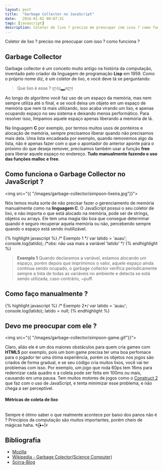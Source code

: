 ```yaml
---
layout: post
title:  "Garbage Collector no JavaScript"
date:   2016-01-02 00:07:31
tags: [javascript]
description: Coletor de lixo ? preciso me preocupar com isso ? como funciona ?
---
```

Coletor de lixo ? preciso me preocupar com isso ? como funciona ?

## Garbage Collector

Garbage collector é um conceito muito antigo na história da computação, inventado pelo criador da linguagem de programação **Lisp** em 1959. Como o próprio nome diz, é um coletor de lixo, e você deve tá se perguntando:

> Que lixo é esse ?  ლ(ಠ▃ಠლ)

Ao longo do algoritmo você faz uso de um espaço da memória, mas nem sempre utiliza até o final, e se você deixa um objeto em um espaço de memória que nem tá mais utilizando, isso acaba virando um lixo, e apenas ocupando espaço no seu sistema e deixando menos performático. Para resolver isso, limpamos aquele espaço apenas liberando a memória de lá.

Na linguagem **C** por exemplo, por termos muitos usos de ponteiros e alocação de memória, sempre precisamos liberar quando não precisamos mais dela. Uma lista encadeada por exemplo, quando removemos algo da lista, não é apenas fazer com o que o apontador do anterior aponte para o próximo do que deseja remover, precisamos também usar a função **free** para liberar aquele espaço no endereço.
**Tudo manualmente fazendo o uso das funções malloc e free**.

## Como funciona o Garbage Collector no JavaScript ?

<img src="{{ "/images/garbage-collector/simpson-lixeira.jpg"}}">

Nós temos muita sorte de não precisar fazer o gerenciamento de memória manualmente como na **linguagem C**. O JavaScript possui o seu coletor de lixo, e não importa o que está alocado na memória, pode ser de strings, objetos ou arrays. Ele tem uma magia tão boa que consegue determinar quando é seguro recuperar aquela memória ou não, percebendo sempre quando o espaço está sendo inutilizável.

{% highlight javascript %}
/* Exemplo 1 */
var latido = 'auau';
console.log(latido);
/*obs: não usa mais a variável 'latido' */
{% endhighlight %}


<blockquote class="trivia">
<p><strong class="cabecalho">Exemplo 1</strong>
Quando declaramos a variável, estamos alocando um espaço, porém depois que imprimimos o valor, aquele espaço ainda continua sendo ocupado, o garbage collector verifica periodicamente sempre a lista de todas as variáveis no ambiente e detecta se está sendo utilizada, caso contrário, <span class="err-s">~puff</span>.</p>
</blockquote>

Como faço manualmente ?
---

{% highlight javascript %}
/* Exemplo 2*/
var latido = 'auau';
console.log(latido);
latido = null;
{% endhighlight %}

## Devo me preocupar com ele ?

<img src="{{ "/images/garbage-collector/simpson-game.gif"}}">

Claro, aliás ele é um dos maiores obstáculos para quem cria games com **HTML5** por exemplo, pois um bom game precisa ter uma boa perfomace para o jogador ter uma ótima experiência, porém os objetos nos jogos são criados de forma gradual, e se seu código cria muitos lixos, você vai ter problemas com isso. Por exemplo, um jogo que roda 60ps tem 16ms para redenrizar cada quadro e a coleta pode ser feita em 100ms ou mais, causando em uma pausa. Tem muitos motores de jogos como o [Construct 2](https://www.scirra.com/construct2) que faz com o uso de JavaScript, e tenta minimizar esse problema, e não chega a ser perceptível.

#### Métricas de coleta de lixo

<img src="https://d3ansictanv2wj.cloudfront.net/fig_1_gc_metrics-8fc33de8fa2c8186f2c0be2e1e1d4334.png" alt="" class="img-responsive">

Sempre é ótimo saber o que realmente acontece por baixo dos panos não é ? Princípios da computação são muitos importantes, porém
cheio de mágicas haha. ٩(●̮̮̃•̃)۶

## Bibliografia

- [Mozilla](https://developer.mozilla.org/en-US/docs/Web/JavaScript/Memory_Management)
- [Wikipedia - Garbage Colector(Science Computer)](https://en.wikipedia.org/wiki/Garbage_collection_%28computer_science%29)
- [Scirra-Blog](https://www.scirra.com/blog)